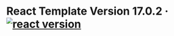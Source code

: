 # React Template Version 17.0.2 &middot; [![react version](https://img.shields.io/npm/v/react.svg?style=flat)](https://www.npmjs.com/package/react/v/17.0.2)
